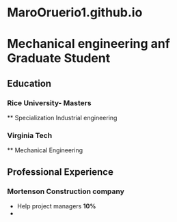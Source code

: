 # MaroOruerio1.github.io

# Mechanical engineering anf Graduate Student 

## Education
### Rice University- Masters
** Specialization Industrial engineering

### Virginia Tech
** Mechanical Engineering 

## Professional Experience 
### Mortenson Construction company
- Help project managers **10%**
- 
